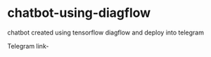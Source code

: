 # chatbot-using-diagflow

chatbot created using tensorflow diagflow and deploy into telegram

Telegram link-
